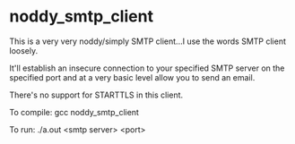 # noddy_smtp_client

This is a very very noddy/simply SMTP client...I use the words SMTP client loosely. 

It'll establish an insecure connection to your specified SMTP server on the specified port and at a very basic level allow you to send an email.

There's no support for STARTTLS in this client.

To compile:
  gcc noddy_smtp_client

To run:
  ./a.out \<smtp server\> \<port\>
